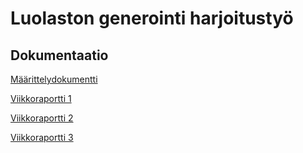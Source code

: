 # Luolaston generointi harjoitustyö

## Dokumentaatio
[Määrittelydokumentti](https://github.com/Joni23452/algolabra-harjoitustyo/blob/main/Dokumentaatio/M%C3%A4%C3%A4rittelydokumentti.md)

[Viikkoraportti 1](https://github.com/Joni23452/algolabra-harjoitustyo/blob/main/Dokumentaatio/Viikkoraportit/Viikkoraportti%201.md)


[Viikkoraportti 2](https://github.com/Joni23452/algolabra-harjoitustyo/blob/main/Dokumentaatio/Viikkoraportit/Viikkoraportti%202.md)


[Viikkoraportti 3](https://github.com/Joni23452/algolabra-harjoitustyo/blob/main/Dokumentaatio/Viikkoraportit/Viikkoraportti%203.md)
